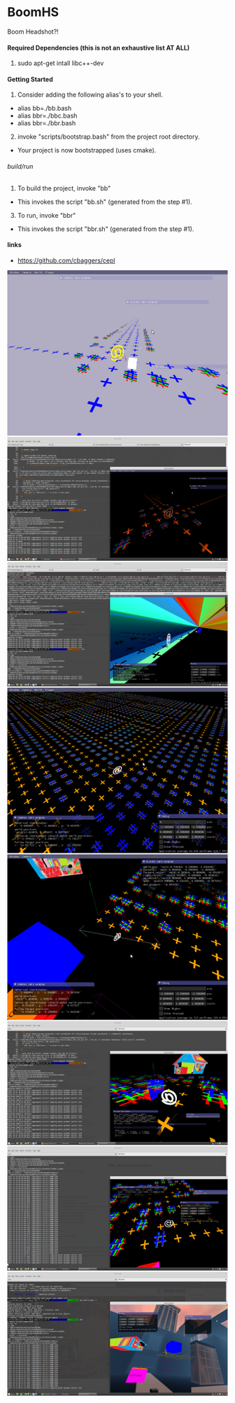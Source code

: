 # BoomHS
Boom Headshot?!

#### Required Dependencies (this is not an exhaustive list AT ALL)
1. sudo apt-get intall libc++-dev

#### Getting Started
1. Consider adding the following alias's to your shell.
 * alias bb=./bb.bash
 * alias bbr=./bbc.bash
 * alias bbr=./bbr.bash
2. invoke "scripts/bootstrap.bash" from the project root directory.
 + Your project is now bootstrapped (uses cmake).

###### build/run
1. To build the project, invoke "bb"
 + This invokes the script "bb.sh" (generated from the step #1).
3. To run, invoke "bbr"
 + This invokes the script "bbr.sh" (generated from the step #1).

#### links
* https://github.com/cbaggers/cepl

![Alt text](/screenshots/13.png?raw=true "01/10/2018")
![Alt text](/screenshots/12.png?raw=true "01/02/2018")
![Alt text](/screenshots/11.png?raw=true "01/02/2018")
![Alt text](/screenshots/10.png?raw=true "12/29/2017")
![Alt text](/screenshots/9.png?raw=true "12/29/2017")
![Alt text](/screenshots/8.png?raw=true "12/21/2017")
![Alt text](/screenshots/7.png?raw=true "12/16/2017")
![Alt text](/screenshots/6.png?raw=true "12/14/2017")
